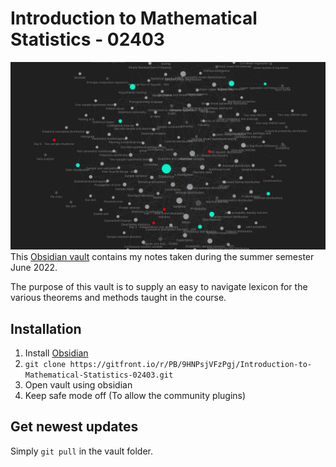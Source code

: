 # Introduction to Mathematical Statistics - 02403
![ValutGraph](Assets/Images/READMEVaultGraph.png)
This [Obsidian vault](https://obsidian.md/) contains my notes taken during the summer semester June 2022.

The purpose of this vault is to supply an easy to navigate lexicon for the various theorems and methods taught in the course.

## Installation
1. Install [Obsidian](https://obsidian.md/)
2. `git clone https://gitfront.io/r/PB/9HNPsjVFzPgj/Introduction-to-Mathematical-Statistics-02403.git`
3. Open vault using obsidian
4. Keep safe mode off (To allow the community plugins)

## Get newest updates
Simply `git pull` in the vault folder.